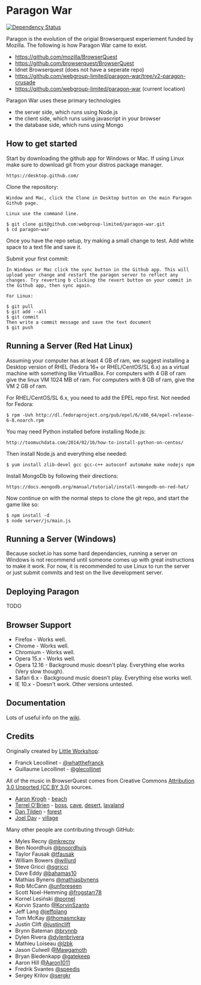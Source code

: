 Paragon War
============

[![Dependency Status](https://gemnasium.com/webgroup-limited/paragon-war.png)](https://gemnasium.com/webgroup-limited/paragon-war)

Paragon is the evolution of the origial Browserquest experiement funded by Mozilla. The following is how Paragon War came to exist.

- https://github.com/mozilla/BrowserQuest
- https://github.com/browserquest/BrowserQuest
- Idnet Browserquest (does not have a seperate repo)
- https://github.com/webgroup-limited/paragon-war/tree/v2-paragon-crusade
- https://github.com/webgroup-limited/paragon-war (current location)

Paragon War uses these primary technologies

- the server side, which runs using Node.js
- the client side, which runs using javascript in your browser
- the database side, which runs using Mongo

How to get started
-------------------

Start by downloading the github app for Windows or Mac. If using Linux make sure to download git from your distros package manager.

    https://desktop.github.com/

Clone the repository:

    Window and Mac, click the Clone in Desktop button on the main Paragon Github page.
    
    Linux use the command line.

    $ git clone git@github.com:webgroup-limited/paragon-war.git
    $ cd paragon-war

Once you have the repo setup, try making a small change to test. Add white space to a text file and save it.

Submit your first commit:

    In Windows or Mac click the sync button in the Github app. This will upload your change and restart the paragon server to reflect any changes. Try reverting b clicking the revert button on your commit in the Github app, then sync again.

    For Linux:
    
    $ git pull
    $ git add --all
    $ git commit
    Then write a commit message and save the text document
    $ git push

Running a Server (Red Hat Linux)
-------------------------------------------------------------------

Assuming your computer has at least 4 GB of ram, we suggest installing a Desktop version of RHEL (Fedora 16+ or RHEL/CentOS/SL 6.x) as a virtual machine with something like VirtualBox. For computers with 4 GB of ram give the linux VM 1024 MB of ram. For computers with 8 GB of ram, give the VM 2 GB of ram.

For RHEL/CentOS/SL 6.x, you need to add the EPEL repo first.  Not needed for Fedora:

    $ rpm -Uvh http://dl.fedoraproject.org/pub/epel/6/x86_64/epel-release-6-8.noarch.rpm
    
You may need Python installed before installing Node.js:

    http://toomuchdata.com/2014/02/16/how-to-install-python-on-centos/

Then install Node.js and everything else needed:

    $ yum install zlib-devel gcc gcc-c++ autoconf automake make nodejs npm

Install MongoDb by following their directions:

    https://docs.mongodb.org/manual/tutorial/install-mongodb-on-red-hat/

Now continue on with the normal steps to clone the git repo, and start the game like so:

    $ npm install -d
    $ node server/js/main.js

Running a Server (Windows)
-------

Because socket.io has some hard dependancies, running a server on Windows is not recommend until someone comes up with great instructions to make it work. For now, it is recommended to use Linux to run the server or just submit commits and test on the live development server.

Deploying Paragon
----------------------

TODO

Browser Support
---------------

* Firefox - Works well.
* Chrome - Works well.
* Chromium - Works well.
* Opera 15.x - Works well.
* Opera 12.16 - Background music doesn't play.  Everything else works (Very slow though).
* Safari 6.x - Background music doesn't play.  Everything else works well.
* IE 10.x - Doesn't work.  Other versions untested.
    
Documentation
-------------

Lots of useful info on the [wiki](https://github.com/browserquest/BrowserQuest/wiki).

Credits
-------
Originally created by [Little Workshop](http://www.littleworkshop.fr):

* Franck Lecollinet - [@whatthefranck](http://twitter.com/whatthefranck)
* Guillaume Lecollinet - [@glecollinet](http://twitter.com/glecollinet)

All of the music in BrowserQuest comes from Creative Commons [Attribution 3.0 Unported (CC BY 3.0)](http://creativecommons.org/licenses/by/3.0/) sources.

* [Aaron Krogh](http://soundcloud.com/aaron-anderson-11) - [beach](http://soundcloud.com/aaron-anderson-11/310-world-map-loop)
* [Terrel O'Brien](http://soundcloud.com/gyrowolf) - [boss](http://soundcloud.com/gyrowolf/gyro-scene001-ogg), [cave](http://soundcloud.com/gyrowolf/gyro-dungeon004-ogg), [desert](http://soundcloud.com/gyrowolf/gyro-dungeon003-ogg), [lavaland](http://soundcloud.com/gyrowolf/gyro-scene002-ogg)
* [Dan Tilden](http://www.dantilden.com) - [forest](http://soundcloud.com/freakified/what-dangers-await-campus-map)
* [Joel Day](http://blog.dayjo.org) - [village](http://blog.dayjo.org/?p=335)

Many other people are contributing through GitHub:

* Myles Recny [@mkrecny](https://github.com/mkrecny)
* Ben Noordhuis [@bnoordhuis](https://github.com/bnoordhuis)
* Taylor Fausak [@tfausak](https://github.com/tfausak)
* William Bowers [@willurd](https://github.com/willurd)
* Steve Gricci [@sgricci](https://github.com/sgricci)
* Dave Eddy [@bahamas10](https://github.com/bahamas10)
* Mathias Bynens [@mathiasbynens](https://github.com/mathiasbynens)
* Rob McCann [@unforeseen](https://github.com/unforeseen)
* Scott Noel-Hemming [@frogstarr78](https://github.com/frogstarr78)
* Kornel Lesiński [@pornel](https://github.com/pornel)
* Korvin Szanto [@KorvinSzanto](https://github.com/KorvinSzanto)
* Jeff Lang [@jeffplang](https://github.com/jeffplang)
* Tom McKay [@thomasmckay](https://github.com/thomasmckay)
* Justin Clift [@justinclift](https://github.com/justinclift)
* Brynn Bateman [@brynnb](https://github.com/brynnb)
* Dylen Rivera [@dylenbrivera](https://github.com/dylenbrivera)
* Mathieu Loiseau [@lzbk](https://github.com/lzbk)
* Jason Culwell [@Mawgamoth](https://github.com/Mawgamoth)
* Bryan Biedenkapp [@gatekeep](https://github.com/gatekeep)
* Aaron Hill [@Aaron1011](https://github.com/Aaron1011)
* Fredrik Svantes [@speedis](https://github.com/speedis)
* Sergey Krilov [@sergkr](https://github.com/sergkr)
